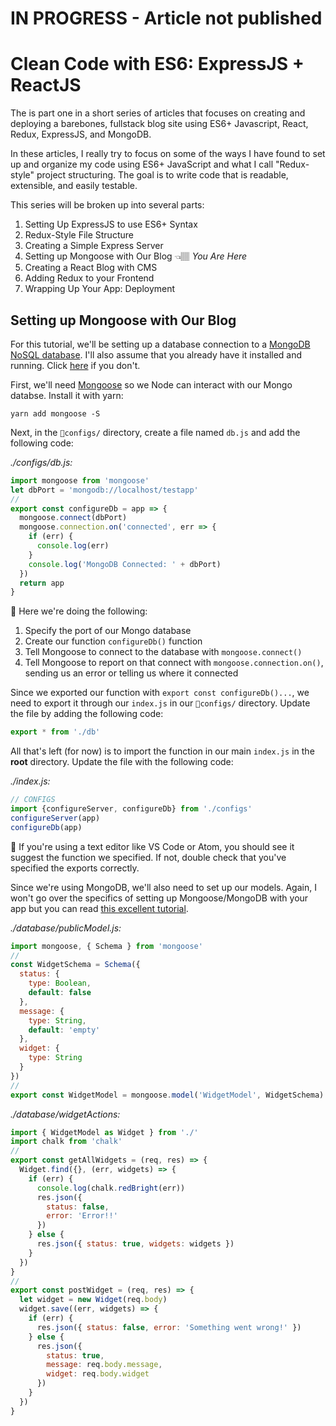 # IN PROGRESS - Article not published

# Clean Code with ES6: ExpressJS + ReactJS

The is part one in a short series of articles that focuses on creating and deploying a barebones,  fullstack blog site using ES6+ Javascript, React, Redux, ExpressJS, and MongoDB. 

In these articles, I really try to focus on some of the ways I have found to set up and organize my code using ES6+ JavaScript and what I call "Redux-style" project structuring. The goal is to write code that is readable, extensible, and easily testable.

This series will be broken up into several parts:

1. Setting Up ExpressJS to use ES6+ Syntax 
2. Redux-Style File Structure 
3. Creating a Simple Express Server
4. Setting up Mongoose with Our Blog 👈🏽 *You Are Here*
5. Creating a React Blog with CMS
6. Adding Redux to your Frontend
7. Wrapping Up Your App: Deployment

## Setting up Mongoose with Our Blog

For this tutorial, we'll be setting up a database connection to a [MongoDB NoSQL database](https://docs.mongodb.com/). I'll also assume that you already have it installed and running. Click [here](https://docs.mongodb.com/manual/installation/) if you don't.

First, we'll need [Mongoose](https://www.npmjs.com/package/mongoose) so we Node can interact with our Mongo databse. Install it with yarn:

~~~
yarn add mongoose -S
~~~

Next, in the `📂configs/` directory, create a file named `db.js` and add the following code:

*./configs/db.js:*

~~~javascript
import mongoose from 'mongoose'
let dbPort = 'mongodb://localhost/testapp'
//
export const configureDb = app => {
  mongoose.connect(dbPort)
  mongoose.connection.on('connected', err => {
    if (err) {
      console.log(err)
    }
    console.log('MongoDB Connected: ' + dbPort)
  })
  return app
}
~~~

🔬 Here we're doing the following: 

1. Specify the port of our Mongo database
2. Create our function `configureDb()` function
3. Tell Mongoose to connect to the database with `mongoose.connect()`
4. Tell Mongoose to report on that connect with `mongoose.connection.on()`, sending us an error or telling us where it connected

Since we exported our function with `export const configureDb()...`, we need to export it through our `index.js` in our `📂configs/` directory. Update the file by adding the following code:

~~~javascript
export * from './db'
~~~

All that's left (for now) is to import the function in our main `index.js` in the **root** directory. Update the file with the following code:

*./index.js:*
~~~javascript
// CONFIGS
import {configureServer, configureDb} from './configs'
configureServer(app)
configureDb(app)
~~~

🔬 If you're using a text editor like VS Code or Atom, you should see it suggest the function we specified. If not, double check that you've specified the exports correctly.


Since we're using MongoDB, we'll also need to set up our models. Again, I won't go over the specifics of setting up Mongoose/MongoDB with your app but you can read [this excellent tutorial](https://scotch.io/tutorials/using-mongoosejs-in-node-js-and-mongodb-applications).



*./database/publicModel.js:*

~~~javascript
import mongoose, { Schema } from 'mongoose'
//
const WidgetSchema = Schema({
  status: {
    type: Boolean,
    default: false
  },
  message: {
    type: String,
    default: 'empty'
  },
  widget: {
    type: String
  }
})
//
export const WidgetModel = mongoose.model('WidgetModel', WidgetSchema)
~~~



*./database/widgetActions:*

~~~javascript
import { WidgetModel as Widget } from './'
import chalk from 'chalk'
//
export const getAllWidgets = (req, res) => {
  Widget.find({}, (err, widgets) => {
    if (err) {
      console.log(chalk.redBright(err))
      res.json({
        status: false,
        error: 'Error!!'
      })
    } else {
      res.json({ status: true, widgets: widgets })
    }
  })
}
//
export const postWidget = (req, res) => {
  let widget = new Widget(req.body)
  widget.save((err, widgets) => {
    if (err) {
      res.json({ status: false, error: 'Something went wrong!' })
    } else {
      res.json({
        status: true,
        message: req.body.message,
        widget: req.body.widget
      })
    }
  })
}
~~~
